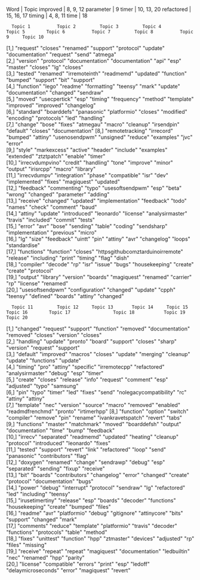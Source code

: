 Word 	 		| 	Topic
improved		|	8, 9, 12
parameter		| 	9
timer			|	10, 13, 20
refactored		| 	15, 16, 17
timing			|	4, 8, 11
time			|	18

   
      Topic 1          Topic 2         Topic 3         Topic 4                           Topic 5        Topic 6          Topic 7         Topic 8          Topic 9     Topic 10       
 [1,] "request"        "closes"        "renamed"       "support"                         "protocol"     "update"         "documentation" "request"        "send"      "atmega"       
 [2,] "version"        "protocol"      "documentation" "documentation"                   "api"          "esp"            "master"        "closes"         "lg"        "closes"       
 [3,] "tested"         "renamed"       "irremoteinth"  "readmemd"                        "updated"      "function"       "bumped"        "support"        "bit"       "support"      
 [4,] "function"       "lego"          "readme"        "formatting"                      "teensy"       "mark"           "update"        "documentation"  "changed"   "sendraw"      
 [5,] "moved"          "usecpertick"   "esp"           "timing"                          "frequency"    "method"         "template"      "improved"       "improved"  "changelog"    
 [6,] "standard"       "boarddefs"     "panasonic"     "platformio"                      "closes"       "modified"       "encoding"      "protocols"      "led"       "handling"     
 [7,] "change"         "bose"          "fixes"         "atmegau"                         "macro"        "cleanup"        "irsendpin"     "default"        "closes"    "documentation"
 [8,] "remotetracking" "irrecord"      "bumped"        "attiny"                          "usenosendpwm" "unsigned"       "reduce"        "examples"       "jvc"       "error"        
 [9,] "style"          "markexcess"    "active"        "header"                          "include"      "examples"       "extended"      "ztztpatch"      "enable"    "timer"        
[10,] "irrecvdumpvino" "credit"        "handling"      "tone"                            "improve"      "minor"          "output"        "irisrcpp"       "macro"     "library"      
[11,] "irrecvdumpv"    "integration"   "phase"         "compatible"                      "isr"          "dev"            "implemented"   "fixes"          "magiquest" "updated"      
[12,] "feedback"       "commenting"    "typo"          "usesoftsendpwm"                  "esp"          "beta"           "wrong"         "changed"        "parameter" "adding"       
[13,] "receive"        "changed"       "updated"       "implementation"                  "feedback"     "todo"           "names"         "check"          "comment"   "baud"         
[14,] "attiny"         "update"        "introduced"    "leonardo"                        "license"      "analysirmaster" "travis"        "included"       "commit"    "tests"        
[15,] "error"          "avr"           "bose"          "sending"                         "table"        "coding"         "sendsharp"     "implementation" "previous"  "micro"        
[16,] "lg"             "size"          "feedback"      "uintt"                           "pin"          "attiny"         "avr"           "changelog"      "loops"     "standardise"  
[17,] "functions"      "function"      "closes"        "httpsgithubcomztarduinoirremote" "release"      "including"      "print"         "timing"         "flag"      "dish"         
[18,] "compiler"       "decode"        "rp"            "isr"                             "issue"        "bugs"           "housekeeping"  "create"         "create"    "protocol"     
[19,] "output"         "library"       "version"       "boards"                          "magiquest"    "renamed"        "carrier"       "rp"             "license"   "renamed"      
[20,] "usesoftsendpwm" "configuration" "changed"       "update"                          "cpph"         "teensy"         "defined"       "boards"         "attiny"    "changed"      

      Topic 11         Topic 12     Topic 13       Topic 14     Topic 15        Topic 16        Topic 17                Topic 18           Topic 19        Topic 20    
 [1,] "changed"        "request"    "support"      "function"   "removed"       "documentation" "removed"               "closes"           "version"       "closes"    
 [2,] "handling"       "update"     "pronto"       "board"      "support"       "closes"        "sharp"                 "version"          "request"       "support"   
 [3,] "default"        "improved"   "macros"       "closes"     "update"        "merging"       "cleanup"               "update"           "functions"     "update"    
 [4,] "timing"         "pro"        "attiny"       "specific"   "irremotecpp"   "refactored"    "analysirmaster"        "debug"            "esp"           "timer"     
 [5,] "create"         "closes"     "release"      "info"       "request"       "comment"       "esp"                   "adjusted"         "typo"          "samsung"   
 [6,] "pin"            "typo"       "timer"        "led"        "fixes"         "send"          "nolegacycompatibility" "rc"               "attiny"        "attiny"    
 [7,] "template"       "nec"        "version"      "source"     "macro"         "removed"       "enabled"               "readmdfrenchmd"   "pronto"        "irtimerhpp"
 [8,] "function"       "option"     "switch"       "compiler"   "remove"        "pin"           "rename"                "ivankravetspatch" "revert"        "tabs"      
 [9,] "functions"      "master"     "matchmark"    "moved"      "boarddefsh"    "output"        "documentation"         "time"             "bump"          "feedback"  
[10,] "irrecv"         "separated"  "readmemd"     "updated"    "heating"       "cleanup"       "protocol"              "introduced"       "leonardo"      "fixes"     
[11,] "tested"         "support"    "revert"       "link"       "refactored"    "loop"          "send"                  "panasonic"        "contributors"  "flag"      
[12,] "doxygen"        "renamed"    "change"       "sendrawp"   "debug"         "esp"           "separated"             "sending"          "fixup"         "receive"   
[13,] "bit"            "boards"     "contributors" "changelog"  "error"         "changed"       "create"                "protocol"         "documentation" "bugs"      
[14,] "power"          "debug"      "interrupt"    "protocol"   "sendraw"       "lg"            "refactored"            "led"              "including"     "teensy"    
[15,] "irusetimertiny" "release"    "esp"          "boards"     "decoder"       "functions"     "housekeeping"          "create"           "bumped"        "files"     
[16,] "readme"         "avr"        "platformio"   "debug"      "gitignore"     "attinycore"    "bits"                  "support"          "changed"       "mark"      
[17,] "comments"       "reduce"     "template"     "platformio" "travis"        "decoder"       "functions"             "protocols"        "table"         "method"    
[18,] "fixes"          "unittest"   "function"     "hpp"        "ztmaster"      "devices"       "adjusted"              "rp"               "files"         "missing"   
[19,] "receive"        "repeat"     "repeat"       "magiquest"  "documentation" "ledbuiltin"    "nec"                   "renamed"          "hpp"           "parity"    
[20,] "license"        "compatible" "errors"       "print"      "esp"           "ledoff"        "delaymicroseconds"     "error"            "magiquest"     "revert"    
> 